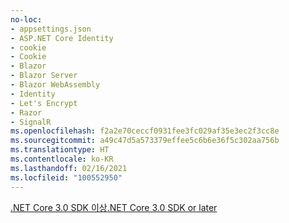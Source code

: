 ```yaml
---
no-loc:
- appsettings.json
- ASP.NET Core Identity
- cookie
- Cookie
- Blazor
- Blazor Server
- Blazor WebAssembly
- Identity
- Let's Encrypt
- Razor
- SignalR
ms.openlocfilehash: f2a2e70ceccf0931fee3fc029af35e3ec2f3cc8e
ms.sourcegitcommit: a49c47d5a573379effee5c6b6e36f5c302aa756b
ms.translationtype: HT
ms.contentlocale: ko-KR
ms.lasthandoff: 02/16/2021
ms.locfileid: "100552950"
---
```

[<span data-ttu-id="092fe-101">.NET Core 3.0 SDK 이상</span><span class="sxs-lookup"><span data-stu-id="092fe-101">.NET Core 3.0 SDK or later</span></span>](https://dotnet.microsoft.com/download/dotnet-core/3.0)
